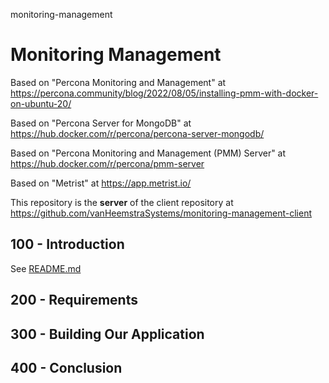 monitoring-management
# Monitoring Management

Based on "Percona Monitoring and Management" at https://percona.community/blog/2022/08/05/installing-pmm-with-docker-on-ubuntu-20/

Based on "Percona Server for MongoDB" at https://hub.docker.com/r/percona/percona-server-mongodb/

Based on "Percona Monitoring and Management (PMM) Server" at https://hub.docker.com/r/percona/pmm-server

Based on "Metrist" at https://app.metrist.io/

This repository is the **server** of the client repository at https://github.com/vanHeemstraSystems/monitoring-management-client

## 100 - Introduction

See [README.md](./100/README.md)

## 200 - Requirements

## 300 - Building Our Application

## 400 - Conclusion
